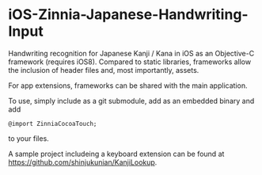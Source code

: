 # iOS-Zinnia-Japanese-Handwriting-Input
Handwriting recognition for Japanese Kanji / Kana in iOS as an Objective-C framework (requires iOS8).
Compared to static libraries, frameworks allow the inclusion of header files and, most importantly, assets.

For app extensions, frameworks can be shared with the main application.

To use, simply include as a git submodule, add as an embedded binary and add
``` 
@import ZinniaCocoaTouch;
``` 
to your files.

A sample project includeing a keyboard extension can be found at https://github.com/shinjukunian/KanjiLookup.

